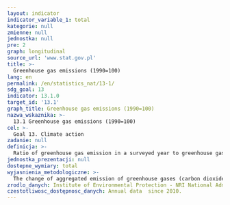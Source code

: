 ```yaml
---
layout: indicator
indicator_variable_1: total
kategorie: null
zmienne: null
jednostka: null
pre: 2
graph: longitudinal
source_url: 'www.stat.gov.pl'
title: >-
  Greenhouse gas emissions (1990=100)
lang: en
permalink: /en/statistics_nat/13-1/
sdg_goal: 13
indicator: 13.1.0
target_id: '13.1'
graph_title: Greenhouse gas emissions (1990=100)
nazwa_wskaznika: >-
  13.1 Greenhouse gas emissions (1990=100)
cel: >-
  Goal 13. Climate action
zadanie: null
definicja: >-
  Ratio of greenhouse gas emission in a surveyed year to greenhouse gas emission in 1990.
jednostka_prezentacji: null
dostepne_wymiary: total
wyjasnienia_metodologiczne: >-
  The change of aggregated emission of greenhouse gases (carbon dioxide CO2, methane CH4, nitrous oxide N2O, fluorocarbones HFCs, perfluorocarbones PFCs, sulfur hexafluoride SF6, nitrogen trifluoroide NF3) expressed in CO2 equivalent expressed using global worming coefficient for each gas. Base 1990 = 100.The CO2 equivalent unit is one megagram (1 Mg) of carbon dioxide or other greenhouse gas quantity, representing the equivalent of 1 Mg of carbon dioxide, calculated using the global worming coefficient.The global worming coefficient is an indicator comparing the power of influence of greenhouse gas for the global worming to the power of influence of carbon dioxide  it is calculated on the basis of the influence effect of one kilogram of a given gas for the procces of global warming in the period of 100 years, compared to influence effect of one kilogram of CO2. Global worming coefficients amount to: for carbon dioxide - 1, for methane - 25, for nitrous oxide - 298, for fluorocarbones - from 124 for HFC 152a to 14800 for HFC-23, sulfur hexafluoride - 22800, perfluorocarbones – from 7390 for CF4 to 12200 for C2F6, nitrogen trifluoroide - 17200.
zrodlo_danych: Institute of Environmental Protection - NRI National Administration of the Emissions Trading Scheme/ Statistics Poland
czestotliwosc_dostępnosc_danych: Annual data  since 2010.
---
```

